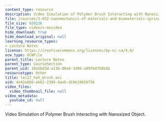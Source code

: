```yaml
---
content_type: resource
description: Video Simulation of Polymer Brush Interacting with Nanosized Object.
file: /courses/3-052-nanomechanics-of-materials-and-biomaterials-spring-2007/4e42e866eb6223994aebd19e1001b756_lec17_hoh_brush.avi
file_size: 920236
file_type: video/x-msvideo
hide_download: true
hide_download_original: null
learning_resource_types:
- Lecture Notes
license: https://creativecommons.org/licenses/by-nc-sa/4.0/
ocw_type: OCWFile
parent_title: Lecture Notes
parent_type: CourseSection
parent_uid: 10a5bd3d-a11b-80ad-3d96-ad9fb4750e5b
resourcetype: Other
title: lec17_hoh_brush.avi
uid: 4e42e866-eb62-2399-4aeb-d19e1001b756
video_files:
  video_thumbnail_file: null
video_metadata:
  youtube_id: null
---
```

Video Simulation of Polymer Brush Interacting with Nanosized Object.